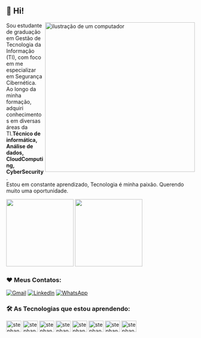 ## 👩 Hi!
 
<img src="https://raw.githubusercontent.com/MicaelliMedeiros/micaellimedeiros/master/image/computer-illustration.png" alt="ilustração de um computador" min-width="400px" max-width="400px" width="400px" align="right">

<p align="left"> 
 Sou estudante de graduação em Gestão de Tecnologia da Informação (TI), com foco em me especializar em Segurança Cibernética. Ao longo da minha formação, adquiri conhecimentos em diversas áreas da TI.<strong>Técnico de informática, Análise de dados, CloudComputing, CyberSecurity</strong>.<br>
  Estou em constante aprendizado, Tecnologia é minha paixão. Querendo muito uma oportunidade. 
</p>

<div>
  <img height="180em" src="https://github-readme-stats.vercel.app/api?username=stephaniefv&show_icons=true&theme=tokyonight"/>
  <img height="180em" src="https://github-readme-stats.vercel.app/api/top-langs/?username=stephaniefv&layout=compact&theme=tokyonight"/>
</div>

### ❤️ Meus Contatos:
  <a href="mailto:stephanievale94@gmail.com" title="Gmail">
  <img src="https://img.shields.io/badge/-Gmail-FF0000?style=flat-square&labelColor=FF0000&logo=gmail&logoColor=white&link=LINK-DO-SEU-GMAIL" alt="Gmail"/></a>
  <a href="https://www.linkedin.com/in/stephanie-ferreira1/" title="LinkedIn">
  <img src="https://img.shields.io/badge/-Linkedin-0e76a8?style=flat-square&logo=Linkedin&logoColor=white&link=LINK-DO-SEU-LINKEDIN" alt="LinkedIn"/></a>
  <a href="https://wa.me/5521972917740
" title="WhatsApp">
  <img src="https://img.shields.io/badge/-WhatsApp-25d366?style=flat-square&labelColor=25d366&logo=whatsapp&logoColor=white&link=API-DO-SEU-WHATSAPP" alt="WhatsApp"/></a>
 


### 🛠️ As Tecnologias que estou aprendendo:

<div>
 
<img align="center" alt="stephanie-linkedin" height="30" width="40" src="https://cdn.jsdelivr.net/gh/devicons/devicon/icons/linkedin/linkedin-original.svg" />         
<img align="center" alt="stephanie-html" height="30" width="40" src="https://cdn.jsdelivr.net/gh/devicons/devicon/icons/html5/html5-original.svg"/>
<img align="center" alt="stephanie-css" height="30" width="40" src="https://cdn.jsdelivr.net/gh/devicons/devicon/icons/css3/css3-original.svg"/>
<img align="center" alt="stephanie-wp" height="30" width="40" src="https://cdn.jsdelivr.net/gh/devicons/devicon/icons/wordpress/wordpress-plain-wordmark.svg"/>
<img align="center" alt="stephanie-js" height="30" width="40" src="https://cdn.jsdelivr.net/gh/devicons/devicon/icons/javascript/javascript-original.svg"/>
<img align="center" alt="stephanie-php" height="30" width="40" src="https://cdn.jsdelivr.net/gh/devicons/devicon/icons/php/php-plain.svg"/>
<img align="center" alt="stephanie-python" height="30" width="40" src="https://cdn.jsdelivr.net/gh/devicons/devicon/icons/python/python-original.svg"/>
<img align="center" alt="stephanie-postgre" height="30" width="40" src="https://cdn.jsdelivr.net/gh/devicons/devicon/icons/postgresql/postgresql-original.svg"/>
          
 
         
</div>
  
          
          
          
          
